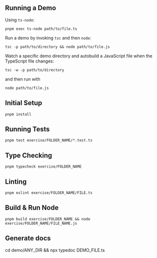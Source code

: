 ## Running a Demo

Using `ts-node`:

`pnpm exec ts-node path/to/file.ts`

Run a demo by invoking `tsc` and then `node`:

`tsc -p path/to/directory && node path/to/file.js`

Watch a specific demo directory and autobuild a JavaScript file when the TypeScript file changes:

`tsc -w -p path/to/directory`

and then run with

`node path/to/file.js`

## Initial Setup

`pnpm install`

## Running Tests

`pnpm test exercise/FOLDER_NAME/*.test.ts`

## Type Checking

`pnpm typecheck exercise/FOLDER_NAME`

## Linting

`pnpm eslint exercise/FOLDER_NAME/FILE.ts`

## Build & Run Node

`pnpm build exercise/FOLDER_NAME && node exercise/FOLDER_NAME/FILE_NAME.js`

## Generate docs

cd demo/ANY_DIR && npx typedoc DEMO_FILE.ts


